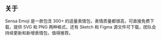 ## 关于

Sensa Emoji 是一款包含 300+ 的适量表情包，表情质量都很高，可直接免费下载，提供 SVG 和 PNG 两种格式，还有 Sketch 和 Figma 源文件可下载，团队会持续更新和新增表情包，值得推荐。